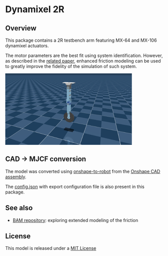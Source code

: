 # Dynamixel 2R

## Overview

This package contains a 2R testbench arm featuring MX-64 and MX-106 dynamixel actuators.

The motor parameters are the best fit using system identification. However, as described in the
[related paper](https://arxiv.org/pdf/2410.08650v1), enhanced friction modeling can be used to
greatly improve the fidelity of the simulation of such system.

<p float="left">
  <img src="dynamixel_2r.png" width="400">
</p>

## CAD → MJCF conversion

The model was converted using [onshape-to-robot](https://onshape-to-robot.readthedocs.io/) from the [Onshape CAD assembly](https://cad.onshape.com/documents/e764ec92c6d6cd5bcf6d68d9/w/a8e95bf587cc977e65ed8aa5/e/8397fde05620ee94d449e6ed).

The [config.json](config.json) with export configuration file is also present in this package.

## See also

* [BAM repository](https://github.com/rhoban/bam): exploring extended modeling of the friction

## License

This model is released under a [MIT License](LICENSE)
